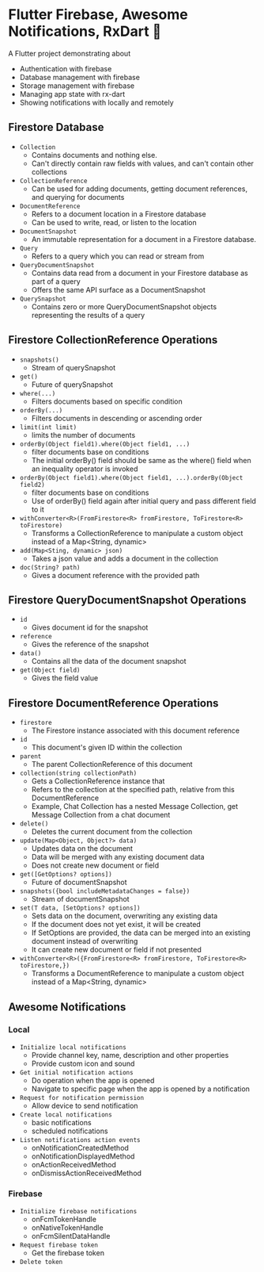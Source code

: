 # Flutter Firebase, Awesome Notifications, RxDart 🚀

A Flutter project demonstrating about

- Authentication with firebase
- Database management with firebase
- Storage management with firebase
- Managing app state with rx-dart
- Showing notifications with locally and remotely

## Firestore Database

- `Collection`
  - Contains documents and nothing else.
  - Can't directly contain raw fields with values, and can't contain other collections
- `CollectionReference`
  - Can be used for adding documents, getting document references, and querying for documents
- `DocumentReference`
  - Refers to a document location in a Firestore database
  - Can be used to write, read, or listen to the location
- `DocumentSnapshot`
  - An immutable representation for a document in a Firestore database.
- `Query`
  - Refers to a query which you can read or stream from
- `QueryDocumentSnapshot`
  - Contains data read from a document in your Firestore database as part of a query
  - Offers the same API surface as a DocumentSnapshot
- `QuerySnapshot`
  - Contains zero or more QueryDocumentSnapshot objects representing the results of a query

## Firestore CollectionReference Operations

- `snapshots()`
  - Stream of querySnapshot
- `get()`
  - Future of querySnapshot
- `where(...)`
  - Filters documents based on specific condition
- `orderBy(...)`
  - Filters documents in descending or ascending order
- `limit(int limit)`
  - limits the number of documents
- `orderBy(Object field1).where(Object field1, ...)`
  - filter documents base on conditions
  - The initial orderBy() field should be same as the where() field when an inequality operator is invoked
- `orderBy(Object field1).where(Object field1, ...).orderBy(Object field2)`
  - filter documents base on conditions
  - Use of orderBy() field again after initial query and pass different field to it
- `withConverter<R>(FromFirestore<R> fromFirestore, ToFirestore<R> toFirestore)`
  - Transforms a CollectionReference to manipulate a custom object instead of a Map<String, dynamic>
- `add(Map<Sting, dynamic> json)`
  - Takes a json value and adds a document in the collection
- `doc(String? path)`
  - Gives a document reference with the provided path

## Firestore QueryDocumentSnapshot Operations

- `id`
  - Gives document id for the snapshot
- `reference`
  - Gives the reference of the snapshot
- `data()`
  - Contains all the data of the document snapshot
- `get(Object field)`
  - Gives the field value

## Firestore DocumentReference Operations

- `firestore`
  - The Firestore instance associated with this document reference
- `id`
  - This document's given ID within the collection
- `parent`
  - The parent CollectionReference of this document
- `collection(string collectionPath)`
  - Gets a CollectionReference instance that
  - Refers to the collection at the specified path, relative from this DocumentReference
  - Example, Chat Collection has a nested Message Collection, get Message Collection from a chat document
- `delete()`
  - Deletes the current document from the collection
- `update(Map<Object, Object?> data)`
  - Updates data on the document
  - Data will be merged with any existing document data
  - Does not create new document or field
- `get([GetOptions? options])`
  - Future of documentSnapshot
- `snapshots({bool includeMetadataChanges = false})`
  - Stream of documentSnapshot
- `set(T data, [SetOptions? options])`
  - Sets data on the document, overwriting any existing data
  - If the document does not yet exist, it will be created
  - If SetOptions are provided, the data can be merged into an existing document instead of overwriting
  - It can create new document or field if not presented
- `withConverter<R>({FromFirestore<R> fromFirestore, ToFirestore<R> toFirestore,})`
  - Transforms a DocumentReference to manipulate a custom object instead of a Map<String, dynamic>

## Awesome Notifications

### Local

- `Initialize local notifications`
  - Provide channel key, name, description and other properties
  - Provide custom icon and sound
- `Get initial notification actions`
  - Do operation when the app is opened
  - Navigate to specific page when the app is opened by a notification
- `Request for notification permission`
  - Allow device to send notification
- `Create local notifications`
  - basic notifications
  - scheduled notifications
- `Listen notifications action events`
  - onNotificationCreatedMethod
  - onNotificationDisplayedMethod
  - onActionReceivedMethod
  - onDismissActionReceivedMethod

### Firebase

- `Initialize firebase notifications`
  - onFcmTokenHandle
  - onNativeTokenHandle
  - onFcmSilentDataHandle
- `Request firebase token`
  - Get the firebase token
- `Delete token`

